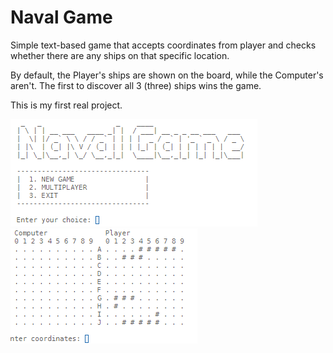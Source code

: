 # Naval Game

Simple text-based game that accepts coordinates from player and checks whether there are
any ships on that specific location. 

By default, the Player's ships are shown on the board, while the Computer's aren't. The first
to discover all 3 (three) ships wins the game.

This is my first real project.

![Screenshot 1](main_screen.png) ![Screenshot 2](game.png)

